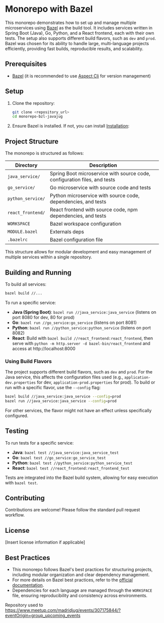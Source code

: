 # Monorepo with Bazel

This monorepo demonstrates how to set up and manage multiple microservices using [Bazel](https://bazel.build/) as the build tool. It includes services written in Spring Boot (Java), Go, Python, and a React frontend, each with their own tests. The setup also supports different build flavors, such as `dev` and `prod`. Bazel was chosen for its ability to handle large, multi-language projects efficiently, providing fast builds, reproducible results, and scalability.

## Prerequisites

- [Bazel](https://bazel.build/) (it is recommended to use [Aspect Cli](https://docs.aspect.build/cli/) for version management)

## Setup

1. Clone the repository:
   ```bash
   git clone <repository_url>
   cd monorepo-bzl-javajug
   ```

2. Ensure Bazel is installed. If not, you can install [Installation](https://docs.aspect.build/cli/#installation):

## Project Structure

The monorepo is structured as follows:

| Directory          | Description                                                                 |
|--------------------|-----------------------------------------------------------------------------|
| `java_service/`    | Spring Boot microservice with source code, configuration files, and tests   |
| `go_service/`      | Go microservice with source code and tests                                  |
| `python_service/`  | Python microservice with source code, dependencies, and tests               |
| `react_frontend/`  | React frontend with source code, npm dependencies, and tests                |
| `WORKSPACE`        | Bazel workspace configuration                                               |
| `MODULE.bazel`      | Externals deps                                                             |
| `.bazelrc`         | Bazel configuration file                                                    |

This structure allows for modular development and easy management of multiple services within a single repository.

## Building and Running

To build all services:
```bash
bazel build //...
```

To run a specific service:
- **Java (Spring Boot)**: `bazel run //java_service:java_service` (listens on port 8080 for dev, 80 for prod)
- **Go**: `bazel run //go_service:go_service` (listens on port 8081)
- **Python**: `bazel run //python_service:python_service` (listens on port 8082)
- **React**: Build with `bazel build //react_frontend:react_frontend`, then serve with `python -m http.server -d bazel-bin/react_frontend` and access at http://localhost:8000

### Using Build Flavors

The project supports different build flavors, such as `dev` and `prod`. For the Java service, this affects the configuration files used (e.g., `application-dev.properties` for dev, `application-prod.properties` for prod). To build or run with a specific flavor, use the `--config` flag:
```bash
bazel build //java_service:java_service --config=prod
bazel run //java_service:java_service --config=prod
```

For other services, the flavor might not have an effect unless specifically configured.

## Testing

To run tests for a specific service:
- **Java**: `bazel test //java_service:java_service_test`
- **Go**: `bazel test //go_service:go_service_test`
- **Python**: `bazel test //python_service:python_service_test`
- **React**: `bazel test //react_frontend:react_frontend_test`

Tests are integrated into the Bazel build system, allowing for easy execution with `bazel test`.

## Contributing

Contributions are welcome! Please follow the standard pull request workflow.

## License

[Insert license information if applicable]

## Best Practices

- This monorepo follows Bazel's best practices for structuring projects, including modular organization and clear dependency management.
- For more details on Bazel best practices, refer to the [official documentation](https://docs.bazel.build/versions/master/best-practices.html).
- Dependencies for each language are managed through the `WORKSPACE` file, ensuring reproducibility and consistency across environments.

Repository used to https://www.meetup.com/madridjug/events/307175844/?eventOrigin=group_upcoming_events
